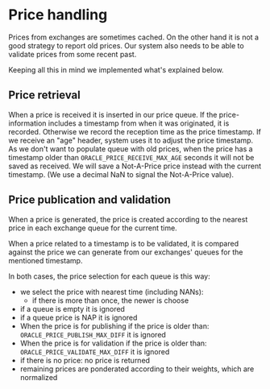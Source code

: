 # Price handling

Prices from exchanges are sometimes cached. On the other hand it is not a 
good strategy to report old prices. Our system also needs to be able to 
validate prices from some recent past.

Keeping all this in mind we implemented what's explained below.

## Price retrieval 

When a price is received it is inserted in our price queue. If the 
price-information includes a timestamp from when it was originated, it is
recorded. Otherwise we record the reception time as the price timestamp.
If we receive an "age" header, system uses it to adjust the price timestamp.
As we don't want to populate queue with old prices, when the price has a 
timestamp older than `ORACLE_PRICE_RECEIVE_MAX_AGE` seconds it will not be 
saved as received. We will save a Not-A-Price price instead with the current
timestamp. (We use a decimal NaN to signal the Not-A-Price value).

## Price publication and validation

When a price is generated, the price is created according to the nearest 
price in each exchange queue for the current time.

When a price related to a timestamp is to be validated, it is compared 
against the price we can generate from our exchanges' queues for the mentioned
timestamp.

In both cases, the price selection for each queue is this way:
 * we select the price with nearest time (including NANs):
    + if there is more than once, the newer is choose
 * if a queue is empty it is ignored
 * if a queue price is NAP it is ignored
 * When the price is for publishing if the price is older than: 
    `ORACLE_PRICE_PUBLISH_MAX_DIFF` it is ignored
 * When the price is for validation if the price is older than:
    `ORACLE_PRICE_VALIDATE_MAX_DIFF` it is ignored
 * if there is no price: no price is returned
 * remaining prices are ponderated according to their weights, which are 
   normalized



